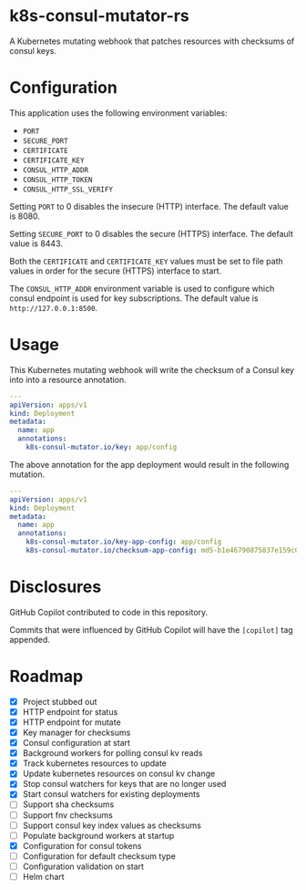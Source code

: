 # k8s-consul-mutator-rs

A Kubernetes mutating webhook that patches resources with checksums of consul keys.

# Configuration

This application uses the following environment variables:

* `PORT`
* `SECURE_PORT`
* `CERTIFICATE`
* `CERTIFICATE_KEY`
* `CONSUL_HTTP_ADDR`
* `CONSUL_HTTP_TOKEN`
* `CONSUL_HTTP_SSL_VERIFY`

Setting `PORT` to 0 disables the insecure (HTTP) interface. The default value is 8080.

Setting `SECURE_PORT` to 0 disables the secure (HTTPS) interface. The default value is 8443.

Both the `CERTIFICATE` and `CERTIFICATE_KEY` values must be set to file path values in order for the secure (HTTPS) interface to start.

The `CONSUL_HTTP_ADDR` environment variable is used to configure which consul endpoint is used for key subscriptions. The default value is `http://127.0.0.1:8500`.

# Usage

This Kubernetes mutating webhook will write the checksum of a Consul key into into a resource annotation.

```yaml
---
apiVersion: apps/v1
kind: Deployment
metadata:
  name: app
  annotations:
    k8s-consul-mutator.io/key: app/config
```

The above annotation for the app deployment would result in the following mutation.

```yaml
---
apiVersion: apps/v1
kind: Deployment
metadata:
  name: app
  annotations:
    k8s-consul-mutator.io/key-app-config: app/config
    k8s-consul-mutator.io/checksum-app-config: md5-b1e46790875837e159c0787bac2e29be
```

# Disclosures

GitHub Copilot contributed to code in this repository.

Commits that were influenced by GitHub Copilot will have the `[copilot]` tag appended.

# Roadmap

- [X] Project stubbed out
- [X] HTTP endpoint for status
- [X] HTTP endpoint for mutate
- [X] Key manager for checksums
- [X] Consul configuration at start
- [X] Background workers for polling consul kv reads
- [X] Track kubernetes resources to update
- [X] Update kubernetes resources on consul kv change
- [X] Stop consul watchers for keys that are no longer used
- [X] Start consul watchers for existing deployments
- [ ] Support sha checksums
- [ ] Support fnv checksums
- [ ] Support consul key index values as checksums
- [ ] Populate background workers at startup
- [X] Configuration for consul tokens
- [ ] Configuration for default checksum type
- [ ] Configuration validation on start
- [ ] Helm chart

